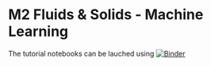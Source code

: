# M2 Fluids & Solids - Machine Learning

The tutorial notebooks can be lauched using
[![Binder](https://mybinder.org/badge_logo.svg)](https://mybinder.org/v2/gh/celoy/M2FluidsSolids-MachineLearning/master)
